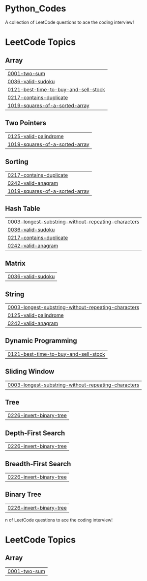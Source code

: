 # Python_Codes
A collection of LeetCode questions to ace the coding interview!

<!---LeetCode Topics Start-->
# LeetCode Topics
## Array
|  |
| ------- |
| [0001-two-sum](https://github.com/Srujana0629/Python_Codes/tree/master/0001-two-sum) |
| [0036-valid-sudoku](https://github.com/Srujana0629/Python_Codes/tree/master/0036-valid-sudoku) |
| [0121-best-time-to-buy-and-sell-stock](https://github.com/Srujana0629/Python_Codes/tree/master/0121-best-time-to-buy-and-sell-stock) |
| [0217-contains-duplicate](https://github.com/Srujana0629/Python_Codes/tree/master/0217-contains-duplicate) |
| [1019-squares-of-a-sorted-array](https://github.com/Srujana0629/Python_Codes/tree/master/1019-squares-of-a-sorted-array) |
## Two Pointers
|  |
| ------- |
| [0125-valid-palindrome](https://github.com/Srujana0629/Python_Codes/tree/master/0125-valid-palindrome) |
| [1019-squares-of-a-sorted-array](https://github.com/Srujana0629/Python_Codes/tree/master/1019-squares-of-a-sorted-array) |
## Sorting
|  |
| ------- |
| [0217-contains-duplicate](https://github.com/Srujana0629/Python_Codes/tree/master/0217-contains-duplicate) |
| [0242-valid-anagram](https://github.com/Srujana0629/Python_Codes/tree/master/0242-valid-anagram) |
| [1019-squares-of-a-sorted-array](https://github.com/Srujana0629/Python_Codes/tree/master/1019-squares-of-a-sorted-array) |
## Hash Table
|  |
| ------- |
| [0003-longest-substring-without-repeating-characters](https://github.com/Srujana0629/Python_Codes/tree/master/0003-longest-substring-without-repeating-characters) |
| [0036-valid-sudoku](https://github.com/Srujana0629/Python_Codes/tree/master/0036-valid-sudoku) |
| [0217-contains-duplicate](https://github.com/Srujana0629/Python_Codes/tree/master/0217-contains-duplicate) |
| [0242-valid-anagram](https://github.com/Srujana0629/Python_Codes/tree/master/0242-valid-anagram) |
## Matrix
|  |
| ------- |
| [0036-valid-sudoku](https://github.com/Srujana0629/Python_Codes/tree/master/0036-valid-sudoku) |
## String
|  |
| ------- |
| [0003-longest-substring-without-repeating-characters](https://github.com/Srujana0629/Python_Codes/tree/master/0003-longest-substring-without-repeating-characters) |
| [0125-valid-palindrome](https://github.com/Srujana0629/Python_Codes/tree/master/0125-valid-palindrome) |
| [0242-valid-anagram](https://github.com/Srujana0629/Python_Codes/tree/master/0242-valid-anagram) |
## Dynamic Programming
|  |
| ------- |
| [0121-best-time-to-buy-and-sell-stock](https://github.com/Srujana0629/Python_Codes/tree/master/0121-best-time-to-buy-and-sell-stock) |
## Sliding Window
|  |
| ------- |
| [0003-longest-substring-without-repeating-characters](https://github.com/Srujana0629/Python_Codes/tree/master/0003-longest-substring-without-repeating-characters) |
## Tree
|  |
| ------- |
| [0226-invert-binary-tree](https://github.com/Srujana0629/Python_Codes/tree/master/0226-invert-binary-tree) |
## Depth-First Search
|  |
| ------- |
| [0226-invert-binary-tree](https://github.com/Srujana0629/Python_Codes/tree/master/0226-invert-binary-tree) |
## Breadth-First Search
|  |
| ------- |
| [0226-invert-binary-tree](https://github.com/Srujana0629/Python_Codes/tree/master/0226-invert-binary-tree) |
## Binary Tree
|  |
| ------- |
| [0226-invert-binary-tree](https://github.com/Srujana0629/Python_Codes/tree/master/0226-invert-binary-tree) |
<!---LeetCode Topics End-->n of LeetCode questions to ace the coding interview!

<!---LeetCode Topics Start-->
# LeetCode Topics
## Array
|  |
| ------- |
| [0001-two-sum](https://github.com/Srujana0629/Python_Codes/tree/master/0001-two-sum) |
